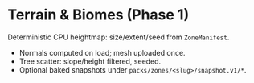 # Terrain & Biomes (Phase 1)

Deterministic CPU heightmap: size/extent/seed from `ZoneManifest`.

- Normals computed on load; mesh uploaded once.
- Tree scatter: slope/height filtered, seeded.
- Optional baked snapshots under `packs/zones/<slug>/snapshot.v1/*`.

